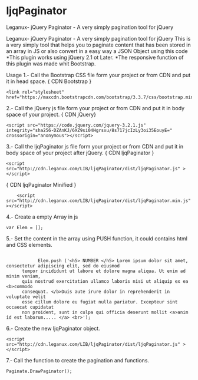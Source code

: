 # ljqPaginator
Leganux- jQuery Paginator - A very simply pagination tool for jQuery


Leganux- jQuery Paginator - A very simply pagination tool for jQuery
This is a very simply tool that helps you to paginate content that has been stored in an array in JS or also convert in a easy way a JSON Object using this code 
*This plugin works using jQuery 2.1 ot Later. 
*The responsive function of this plugin was made whit Bootstrap.

Usage
1.- Call the Bootstrap CSS file form your project or from CDN and put it in head space.	
{ CDN Bootstrap } 

```
<link rel="stylesheet" href="https://maxcdn.bootstrapcdn.com/bootstrap/3.3.7/css/bootstrap.min.css"> 
```

2.- Call the jQuery js file form your project or from CDN and put it in body space of your project.	
{ CDN jQuery} 

```
<script src="https://code.jquery.com/jquery-3.2.1.js" integrity="sha256-DZAnKJ/6XZ9si04Hgrsxu/8s717jcIzLy3oi35EouyE=" crossorigin="anonymous"></script>
```

3.- Call the ljqPaginator js file form your project or from CDN and put it in body space of your project after jQuery. 
{ CDN ljqPaginator } 
```
<script src="http://cdn.leganux.com/LIB/ljqPaginator/dist/ljqPaginator.js" ></script>
```
{ CDN ljqPaginator Minified } 
```
	<script src="http://cdn.leganux.com/LIB/ljqPaginator/dist/ljqPaginator.min.js" ></script>
```
4.- Create a empty Array in js	
```
var Elem = []; 
```
5.- Set the content in the array using PUSH function, it could contains html and CSS elements. 
```

			Elem.push ('<h5> NUMBER </h5> Lorem ipsum dolor sit amet, consectetur adipiscing elit, sed do eiusmod 
      tempor incididunt ut labore et dolore magna aliqua. Ut enim ad minim veniam, 
      quis nostrud exercitation ullamco laboris nisi ut aliquip ex ea <b>commodo
      consequat. </b>Duis aute irure dolor in reprehenderit in voluptate velit 
      esse cillum dolore eu fugiat nulla pariatur. Excepteur sint occaecat cupidatat
      non proident, sunt in culpa qui officia deserunt mollit <a>anim id est laborum..... </a> <br>');
```
6.- Create the new ljqPaginator object.	
```
<script src="http://cdn.leganux.com/LIB/ljqPaginator/dist/ljqPaginator.js" ></script>
```
7.- Call the function to create the pagination and functions. 
```
Paginate.DrawPaginator();
```
